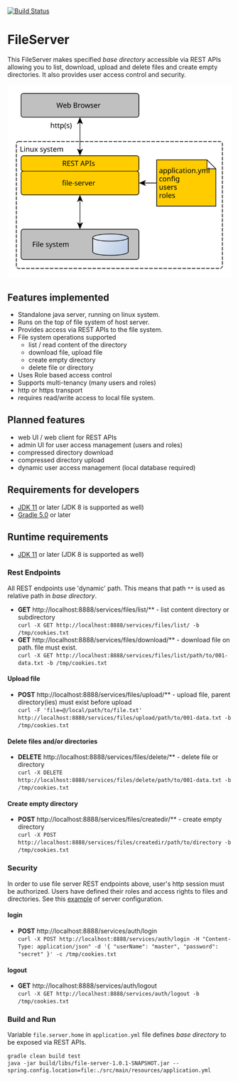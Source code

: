 [![Build Status](https://travis-ci.org/jveverka/file-server.svg?branch=master)](https://travis-ci.org/jveverka/file-server)

# FileServer 
This FileServer makes specified *base directory* accessible via REST APIs allowing you 
to list, download, upload and delete files and create empty directories. It also provides 
user access control and security.

![architecture](docs/architecture-01.svg)

## Features implemented
* Standalone java server, running on linux system.
* Runs on the top of file system of host server.
* Provides access via REST APIs to the file system.
* File system operations supported
  - list / read content of the directory
  - download file, upload file
  - create empty directory
  - delete file or directory
* Uses Role based access control 
* Supports multi-tenancy (many users and roles) 
* http or https transport
* requires read/write access to local file system.  

## Planned features
* web UI / web client for REST APIs
* admin UI for user access management (users and roles)
* compressed directory download
* compressed directory upload
* dynamic user access management (local database required)

## Requirements for developers
* [JDK 11](https://jdk.java.net/11/) or later (JDK 8 is supported as well)
* [Gradle 5.0](https://gradle.org/next-steps/?version=5.0&format=bin) or later

## Runtime requirements
* [JDK 11](https://jdk.java.net/11/) or later (JDK 8 is supported as well)

### Rest Endpoints
All REST endpoints use 'dynamic' path. This means that path ``**`` is used as relative path in *base directory*.  
* __GET__ http://localhost:8888/services/files/list/** - list content directory or subdirectory  
  ``curl -X GET http://localhost:8888/services/files/list/ -b /tmp/cookies.txt``
* __GET__ http://localhost:8888/services/files/download/** - download file on path. file must exist.   
  ``curl -X GET http://localhost:8888/services/files/list/path/to/001-data.txt -b /tmp/cookies.txt``

#### Upload file
* __POST__ http://localhost:8888/services/files/upload/** - upload file, parent directory(ies) must exist before upload  
 ``curl -F 'file=@/local/path/to/file.txt' http://localhost:8888/services/files/upload/path/to/001-data.txt -b /tmp/cookies.txt``

#### Delete files and/or directories
* __DELETE__ http://localhost:8888/services/files/delete/** - delete file or directory  
  ``curl -X DELETE http://localhost:8888/services/files/delete/path/to/001-data.txt -b /tmp/cookies.txt``

#### Create empty directory
* __POST__ http://localhost:8888/services/files/createdir/** - create empty directory  
  ``curl -X POST http://localhost:8888/services/files/createdir/path/to/directory -b /tmp/cookies.txt``

### Security
In order to use file server REST endpoints above, user's http session must be authorized.
Users have defined their roles and access rights to files and directories. 
See this [example](src/main/resources/application.yml) of server configuration.

#### login
* __POST__ http://localhost:8888/services/auth/login  
  ``curl -X POST http://localhost:8888/services/auth/login -H "Content-Type: application/json" -d '{ "userName": "master", "password": "secret" }' -c /tmp/cookies.txt``

#### logout
* __GET__ http://localhost:8888/services/auth/logout  
  ``curl -X GET http://localhost:8888/services/auth/logout -b /tmp/cookies.txt``

### Build and Run
Variable ``file.server.home`` in ``application.yml`` file defines *base directory* to be exposed via REST APIs.
```
gradle clean build test
java -jar build/libs/file-server-1.0.1-SNAPSHOT.jar --spring.config.location=file:./src/main/resources/application.yml
```
